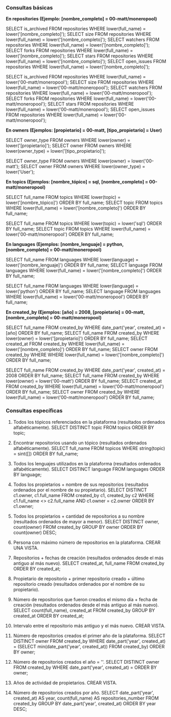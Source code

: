 ### Consultas básicas

**En repositories (Ejemplo: [nombre_completo] = 00-matt/moneropool)**

SELECT is_archived FROM repositories WHERE lower(full_name) = lower('[nombre_completo]');
SELECT size FROM repositories WHERE lower(full_name) = lower('[nombre_completo]');
SELECT watchers FROM repositories WHERE lower(full_name) = lower('[nombre_completo]');
SELECT forks FROM repositories WHERE lower(full_name) = lower('[nombre_completo]');
SELECT stars FROM repositories WHERE lower(full_name) = lower('[nombre_completo]');
SELECT open_issues FROM repositories WHERE lower(full_name) = lower('[nombre_completo]');

SELECT is_archived FROM repositories WHERE lower(full_name) = lower('00-matt/moneropool');
SELECT size FROM repositories WHERE lower(full_name) = lower('00-matt/moneropool');
SELECT watchers FROM repositories WHERE lower(full_name) = lower('00-matt/moneropool');
SELECT forks FROM repositories WHERE lower(full_name) = lower('00-matt/moneropool');
SELECT stars FROM repositories WHERE lower(full_name) = lower('00-matt/moneropool');
SELECT open_issues FROM repositories WHERE lower(full_name) = lower('00-matt/moneropool');

**En owners (Ejemplos: [propietario] = 00-matt, [tipo_propietario] = User)**

SELECT owner_type FROM owners WHERE lower(owner) = lower('[propietario]');
SELECT owner FROM owners WHERE lower(owner_type) = lower('[tipo_propietario]');

SELECT owner_type FROM owners WHERE lower(owner) = lower('00-matt');
SELECT owner FROM owners WHERE lower(owner_type) = lower('User');

**En topics (Ejemplos: [nombre_tópico] = sql, [nombre_completo] = 00-matt/moneropool)**

SELECT full_name FROM topics WHERE lower(topic) = lower('[nombre_tópico]') ORDER BY full_name;
SELECT topic FROM topics WHERE lower(full_name) = lower('[nombre_completo]') ORDER BY full_name;

SELECT full_name FROM topics WHERE lower(topic) = lower('sql') ORDER BY full_name;
SELECT topic FROM topics WHERE lower(full_name) = lower('00-matt/moneropool') ORDER BY full_name;

**En languages (Ejemplos: [nombre_lenguaje] = python, [nombre_completo] = 00-matt/moneropool)**

SELECT full_name FROM languages WHERE lower(language) = lower('[nombre_lenguaje]') ORDER BY full_name;
SELECT language FROM languages WHERE lower(full_name) = lower('[nombre_completo]') ORDER BY full_name;

SELECT full_name FROM languages WHERE lower(language) = lower('python') ORDER BY full_name;
SELECT language FROM languages WHERE lower(full_name) = lower('00-matt/moneropool') ORDER BY full_name;

**En created_by (Ejemplos: [año] = 2008, [propietario] = 00-matt, [nombre_completo] = 00-matt/moneropool)**

SELECT full_name FROM created_by WHERE date_part('year', created_at) = [año] ORDER BY full_name;
SELECT full_name FROM created_by WHERE lower(owner) = lower('[propietario]') ORDER BY full_name;
SELECT created_at FROM created_by WHERE lower(full_name) = lower('[nombre_completo]') ORDER BY full_name;
SELECT owner FROM created_by WHERE WHERE lower(full_name) = lower('[nombre_completo]') ORDER BY full_name;

SELECT full_name FROM created_by WHERE date_part('year', created_at) = 2008 ORDER BY full_name;
SELECT full_name FROM created_by WHERE lower(owner) = lower('00-matt') ORDER BY full_name;
SELECT created_at FROM created_by WHERE lower(full_name) = lower('00-matt/moneropool') ORDER BY full_name;
SELECT owner FROM created_by WHERE lower(full_name) = lower('00-matt/moneropool') ORDER BY full_name;

### Consultas específicas

1) Todos los tópicos referenciados en la plataforma (resultados ordenados alfabéticamente).
SELECT DISTINCT topic FROM topics ORDER BY topic;

2) Encontrar repositorios usando un tópico (resultados ordenados alfabéticamente).
SELECT full_name FROM topicos WHERE string(topic) = sint([]) ORDER BY full_name;

2) Todos los lenguajes utilizados en la plataforma (resultados ordenados alfabéticamente).
SELECT DISTINCT language FROM languages ORDER BY language;

3) Todos los propietarios + nombre de sus repositorios (resultados ordenados por el nombre de su propietario).
SELECT DISTINCT c1.owner, c1.full_name FROM created_by c1, created_by c2 WHERE c1.full_name <> c2.full_name AND c1.owner = c2.owner ORDER BY c1.owner;

4) Todos los propietarios + cantidad de repositorios a su nombre (resultados ordenados de mayor a menor).
SELECT DISTINCT owner, count(owner) FROM created_by GROUP BY owner ORDER BY count(owner) DESC;

5) Persona con máximo número de repositorios en la plataforma. CREAR UNA VISTA.

6) Repositorios + fechas de creación (resultados ordenados desde el más antiguo al más nuevo).
SELECT created_at, full_name FROM created_by ORDER BY created_at;

7) Propietario de repositorio + primer repositorio creado + último repositorio creado (resultados ordenados por el nombre de su propietario).

8) Número de repositorios que fueron creados el mismo día + fecha de creación (resultados ordenados desde el más antiguo al más nuevo).
SELECT count(full_name), created_at FROM created_by GROUP BY created_at ORDER BY created_at;

9) Intervalo entre el repositorio más antiguo y el más nuevo. CREAR VISTA.

10) Número de repositorios creados el primer año de la plataforma.
SELECT DISTINCT owner FROM created_by WHERE date_part('year', created_at) = (SELECT min(date_part('year', created_at)) FROM created_by) ORDER BY owner;

11) Número de repositorios creados el año = ''.
SELECT DISTINCT owner FROM created_by WHERE date_part('year', created_at) = ORDER BY owner;

12) Años de actividad de propietarios. CREAR VISTA.

13) Número de repositorios creados por año.
SELECT date_part('year', created_at) AS year, count(full_name) AS repositories_number FROM created_by GROUP BY date_part('year', created_at) ORDER BY year DESC;
